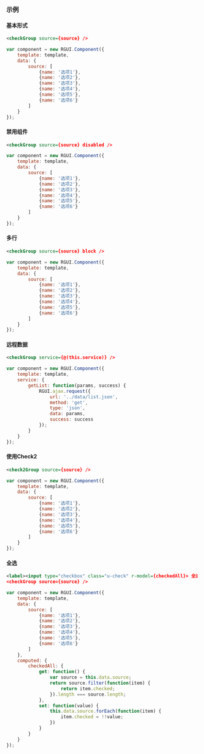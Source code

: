### 示例
#### 基本形式

<div class="m-example"></div>

```xml
<checkGroup source={source} />
```

```javascript
var component = new RGUI.Component({
    template: template,
    data: {
        source: [
            {name: '选项1'},
            {name: '选项2'},
            {name: '选项3'},
            {name: '选项4'},
            {name: '选项5'},
            {name: '选项6'}
        ]
    }
});
```

#### 禁用组件

<div class="m-example"></div>

```xml
<checkGroup source={source} disabled />
```

```javascript
var component = new RGUI.Component({
    template: template,
    data: {
        source: [
            {name: '选项1'},
            {name: '选项2'},
            {name: '选项3'},
            {name: '选项4'},
            {name: '选项5'},
            {name: '选项6'}
        ]
    }
});
```

#### 多行

<div class="m-example"></div>

```xml
<checkGroup source={source} block />
```

```javascript
var component = new RGUI.Component({
    template: template,
    data: {
        source: [
            {name: '选项1'},
            {name: '选项2'},
            {name: '选项3'},
            {name: '选项4'},
            {name: '选项5'},
            {name: '选项6'}
        ]
    }
});
```

#### 远程数据

<div class="m-example"></div>

```xml
<checkGroup service={@(this.service)} />
```

```javascript
var component = new RGUI.Component({
    template: template,
    service: {
        getList: function(params, success) {
            RGUI.ajax.request({
                url: '../data/list.json',
                method: 'get',
                type: 'json',
                data: params,
                success: success
            });
        }
    }
});
```

#### 使用Check2

<div class="m-example"></div>

```xml
<check2Group source={source} />
```

```javascript
var component = new RGUI.Component({
    template: template,
    data: {
        source: [
            {name: '选项1'},
            {name: '选项2'},
            {name: '选项3'},
            {name: '选项4'},
            {name: '选项5'},
            {name: '选项6'}
        ]
    }
});
```

#### 全选

<div class="m-example"></div>

```xml
<label><input type="checkbox" class="u-check" r-model={checkedAll}> 全选</label>
<checkGroup source={source} />
```

```javascript
var component = new RGUI.Component({
    template: template,
    data: {
        source: [
            {name: '选项1'},
            {name: '选项2'},
            {name: '选项3'},
            {name: '选项4'},
            {name: '选项5'},
            {name: '选项6'}
        ]
    },
    computed: {
        checkedAll: {
            get: function() {
                var source = this.data.source;
                return source.filter(function(item) {
                    return item.checked;
                }).length === source.length;
            },
            set: function(value) {
                this.data.source.forEach(function(item) {
                    item.checked = !!value;
                })
            }
        }
    }
});
```
